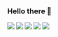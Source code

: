 ### Hello there 👋

<!--
**LucasMoretti8/lucasmoretti8** is a ✨ _special_ ✨ repository because its `README.md` (this file) appears on your GitHub profile.

Here are some ideas to get you started:

- 🔭 I’m currently working on ...
- 🌱 I’m currently learning ...
- 👯 I’m looking to collaborate on ...
- 🤔 I’m looking for help with ...
- 💬 Ask me about ...
- 📫 How to reach me: ...
- 😄 Pronouns: ...
- ⚡ Fun fact: ...
-->
<img src="https://img.icons8.com/color/96/000000/security-configuration.png"/> <img src="https://img.icons8.com/color/96/000000/python.png"/> <img src="https://img.icons8.com/officel/80/000000/console.png"/> <img src="https://img.icons8.com/plasticine/100/000000/bug.png"/> <img src="https://img.icons8.com/color/48/000000/linux.png"/>
